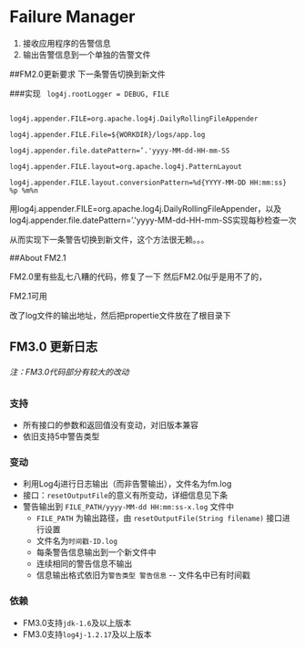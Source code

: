 # Failure Manager

1. 接收应用程序的告警信息
2. 输出告警信息到一个单独的告警文件

##FM2.0更新要求
下一条警告切换到新文件

###实现
<code>
log4j.rootLogger = DEBUG, FILE
</code>

<code>
log4j.appender.FILE=org.apache.log4j.DailyRollingFileAppender
</code>

<code>
log4j.appender.FILE.File=${WORKDIR}/logs/app.log
</code>

<code>
log4j.appender.file.datePattern=’.'yyyy-MM-dd-HH-mm-SS
</code>

<code>
log4j.appender.FILE.layout=org.apache.log4j.PatternLayout
</code>

<code>
log4j.appender.FILE.layout.conversionPattern=%d{YYYY-MM-DD HH:mm:ss} %p %m%n
</code>

用log4j.appender.FILE=org.apache.log4j.DailyRollingFileAppender，以及log4j.appender.file.datePattern=’.'yyyy-MM-dd-HH-mm-SS实现每秒检查一次

从而实现下一条警告切换到新文件，这个方法很无赖。。。

##About FM2.1

FM2.0里有些乱七八糟的代码，修复了一下
然后FM2.0似乎是用不了的，

FM2.1可用


改了log文件的输出地址，然后把propertie文件放在了根目录下

## FM3.0 更新日志

###### 注：FM3.0代码部分有较大的改动

### 支持

* 所有接口的参数和返回值没有变动，对旧版本兼容
* 依旧支持5中警告类型

### 变动

* 利用Log4j进行日志输出（而非告警输出），文件名为fm.log
* 接口：```resetOutputFile```的意义有所变动，详细信息见下条
* 警告输出到 ```FILE_PATH/yyyy-MM-dd HH:mm:ss-x.log``` 文件中
	* ```FILE_PATH``` 为输出路径，由 ```resetOutputFile(String filename)``` 接口进行设置
	* 文件名为```时间戳-ID.log```
	* 每条警告信息输出到一个新文件中
	* 连续相同的警告信息不输出
	* 信息输出格式依旧为```警告类型 警告信息``` -- 文件名中已有时间戳


### 依赖

* FM3.0支持```jdk-1.6```及以上版本
* FM3.0支持```log4j-1.2.17```及以上版本